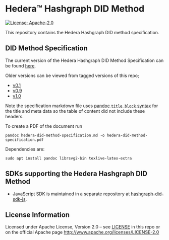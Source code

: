 # Hedera™ Hashgraph DID Method

[![License: Apache-2.0](https://img.shields.io/badge/license-Apache--2.0-green)](LICENSE)

This repository contains the Hedera Hashgraph DID method specification.

## DID Method Specification

The current version of the Hedera Hashgraph DID Method Specification can be found [here](hedera-did-method-specification.md).

Older versions can be viewed from tagged versions of this repo; 
* [v0.1](https://github.com/Meeco/hedera-did-method/releases/tag/v0.1) 
* [v0.9](https://github.com/Meeco/hedera-did-method/releases/tag/v0.9)
* [v1.0](https://github.com/Meeco/hedera-did-method/releases/tag/v1.0)

Note the specification markdown file uses [pandoc `title block` syntax](https://pandoc.org/MANUAL.html#extension-pandoc_title_block) for the title and meta data so the table of content did not include these headers.

To create a PDF of the document run
```
pandoc hedera-did-method-specification.md -o hedera-did-method-specification.pdf
```

Dependencies are:
``` 
sudo apt install pandoc librsvg2-bin texlive-latex-extra
```

## SDKs supporting the Hedera Hashgraph DID Method

- JavaScript SDK is maintained in a separate repository at [hashgraph-did-sdk-js](https://github.com/Swiss-Digital-Assets-Institute/hashgraph-did-sdk-js).

## License Information

Licensed under Apache License, Version 2.0 – see [LICENSE](LICENSE) in this repo or on the official Apache page  <http://www.apache.org/licenses/LICENSE-2.0>
